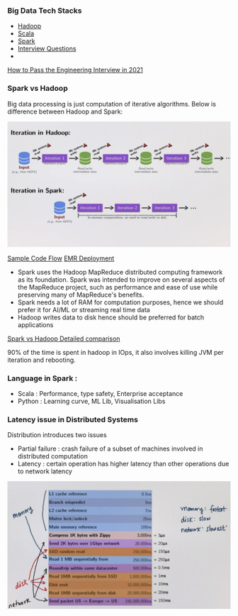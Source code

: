 ### Big Data Tech Stacks

- [Hadoop](Hadoop.md)
- [Scala](Scala.md)
- [Spark](Spark.md)
- [Interview Questions](InterviewQuestion.md)
- 

[How to Pass the Engineering Interview in 2021](https://davidbyttow.medium.com/how-to-pass-the-engineering-interview-in-2021-45f1b389a1)

### Spark vs Hadoop

Big data processing is just computation of iterative algorithms. Below is difference between Hadoop and Spark:

![](sections/resources/BigDataIteration.png)

[Sample Code Flow](https://cm.engineering/10-tips-in-writing-a-spark-job-in-scala-cc837149a173)
[EMR Deployment](https://cm.engineering/automating-deployments-for-sparks-structured-streaming-on-aws-emr-cf940d6a588a)

- Spark uses the Hadoop MapReduce distributed computing framework as its foundation. Spark was intended to improve on several aspects of the MapReduce project, such as performance and ease of use while preserving many of MapReduce's benefits.
- Spark needs a lot of RAM for computation purposes, hence we should prefer it for AI/ML or streaming real time data
- Hadoop writes data to disk hence should be preferred for batch applications

<a href="https://phoenixnap.com/kb/hadoop-vs-spark/" target="_blank">Spark vs Hadoop Detailed comparison</a>

90% of the time is spent in hadoop in IOps, it also involves killing JVM per iteration and rebooting.

### Language in Spark : 
    
- Scala : Performance, type safety, Enterprise acceptance 
- Python : Learning curve, ML Lib, Visualisation Libs

### Latency issue in Distributed Systems 

Distribution introduces two issues

- Partial failure : crash failure of a subset of machines involved in distributed computation
- Latency : certain operation has higher latency than other operations due to network latency

![](sections/resources/LatencyNumbers.png)
